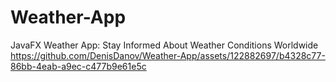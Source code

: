 # Weather-App
JavaFX Weather App: Stay Informed About Weather Conditions Worldwide
https://github.com/DenisDanov/Weather-App/assets/122882697/b4328c77-86bb-4eab-a9ec-c477b9e61e5c

